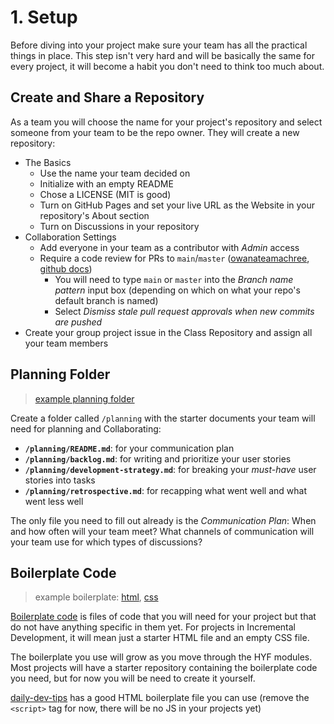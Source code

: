 # 1. Setup

Before diving into your project make sure your team has all the practical things in place. This step isn't very hard and will be basically the same for every project, it will become a habit you don't need to think too much about.

## Create and Share a Repository

As a team you will choose the name for your project's repository and select someone from your team to be the repo owner. They will create a new repository:

- The Basics
  - Use the name your team decided on
  - Initialize with an empty README
  - Chose a LICENSE (MIT is good)
  - Turn on GitHub Pages and set your live URL as the Website in your repository's About section
  - Turn on Discussions in your repository
- Collaboration Settings
  - Add everyone in your team as a contributor with _Admin_ access
  - Require a code review for PRs to `main`/`master` ([owanateamachree](https://owanateamachree.medium.com/how-to-protect-the-master-branch-on-github-ab85e9b6b03), [github docs](https://docs.github.com/en/github/collaborating-with-issues-and-pull-requests/approving-a-pull-request-with-required-reviews))
    - You will need to type `main` or `master` into the _Branch name pattern_ input box (depending on which on what your repo's default branch is named)
    - Select _Dismiss stale pull request approvals when new commits are pushed_
- Create your group project issue in the Class Repository and assign all your team members

## Planning Folder

> [example planning folder](./example-all-about-trees/planning)

Create a folder called `/planning` with the starter documents your team will need for planning and Collaborating:

- **`/planning/README.md`**: for your communication plan
- **`/planning/backlog.md`**: for writing and prioritize your user stories
- **`/planning/development-strategy.md`**: for breaking your _must-have_ user stories into tasks
- **`/planning/retrospective.md`**: for recapping what went well and what went less well

The only file you need to fill out already is the _Communication Plan_: When and how often will your team meet? What channels of communication will your team use for which types of discussions?

## Boilerplate Code

> example boilerplate: [html](./example-all-about-trees/index.html), [css](./example-all-about-trees/style.css)

[Boilerplate code](https://brandlitic.com/what-is-boilerplate-code/) is files of code that you will need for your project but that do not have anything specific in them yet. For projects in Incremental Development, it will mean just a starter HTML file and an empty CSS file.

The boilerplate you use will grow as you move through the HYF modules. Most projects will have a starter repository containing the boilerplate code you need, but for now you will be need to create it yourself.

[daily-dev-tips](https://daily-dev-tips.com/posts/html5-starting-boilerplate-template/) has a good HTML boilerplate file you can use (remove the `<script>` tag for now, there will be no JS in your projects yet)
